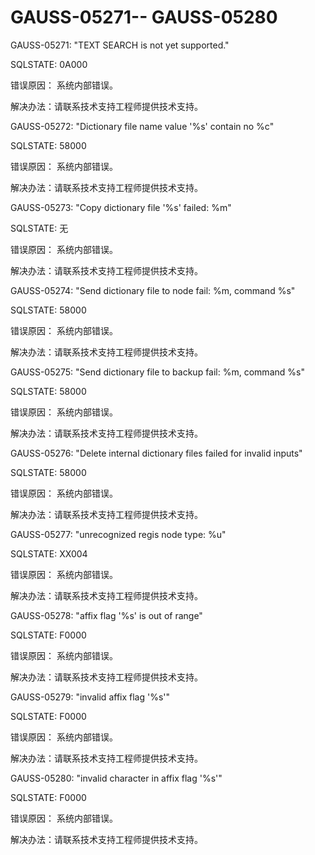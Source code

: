 # GAUSS-05271-- GAUSS-05280

GAUSS-05271: "TEXT SEARCH is not yet supported."

SQLSTATE: 0A000

错误原因： 系统内部错误。

解决办法：请联系技术支持工程师提供技术支持。

GAUSS-05272: "Dictionary file name value '%s' contain no %c"

SQLSTATE: 58000

错误原因： 系统内部错误。

解决办法：请联系技术支持工程师提供技术支持。

GAUSS-05273: "Copy dictionary file '%s' failed: %m"

SQLSTATE: 无

错误原因： 系统内部错误。

解决办法：请联系技术支持工程师提供技术支持。

GAUSS-05274: "Send dictionary file to node fail: %m, command %s"

SQLSTATE: 58000

错误原因： 系统内部错误。

解决办法：请联系技术支持工程师提供技术支持。

GAUSS-05275: "Send dictionary file to backup fail: %m, command %s"

SQLSTATE: 58000

错误原因： 系统内部错误。

解决办法：请联系技术支持工程师提供技术支持。

GAUSS-05276: "Delete internal dictionary files failed for invalid inputs"

SQLSTATE: 58000

错误原因： 系统内部错误。

解决办法：请联系技术支持工程师提供技术支持。

GAUSS-05277: "unrecognized regis node type: %u"

SQLSTATE: XX004

错误原因： 系统内部错误。

解决办法：请联系技术支持工程师提供技术支持。

GAUSS-05278: "affix flag '%s' is out of range"

SQLSTATE: F0000

错误原因： 系统内部错误。

解决办法：请联系技术支持工程师提供技术支持。

GAUSS-05279: "invalid affix flag '%s'"

SQLSTATE: F0000

错误原因： 系统内部错误。

解决办法：请联系技术支持工程师提供技术支持。

GAUSS-05280: "invalid character in affix flag '%s'"

SQLSTATE: F0000

错误原因： 系统内部错误。

解决办法：请联系技术支持工程师提供技术支持。

